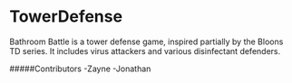 # TowerDefense

Bathroom Battle is a tower defense game, inspired partially by the Bloons TD series. It includes virus attackers and various disinfectant defenders.  



#####Contributors
-Zayne
-Jonathan
